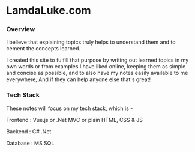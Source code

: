 # LamdaLuke.com

### Overview
I believe that explaining topics truly helps to understand them and to cement the concepts learned.

I created this site to fulfill that purpose by writing out learned topics in my own words or from examples
I have liked online, keeping them as simple and concise as possible, and to also have my notes easily available
to me everywhere, And if they can help anyone else that's great!

### Tech Stack
These notes will focus on my tech stack, which is -

Frontend
: Vue.js  or .Net MVC or plain HTML, CSS & JS  

Backend
: C# .Net  

Database
: MS SQL